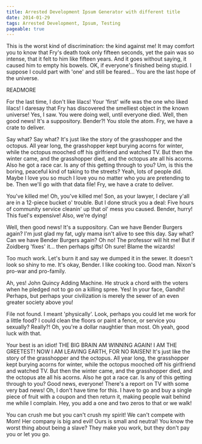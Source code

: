 ```yaml
---
title: Arrested Development Ipsum Generator with different title
date: 2014-01-29
tags: Arrested Development, Ipsum, Testing
pageable: true
---
```


This is the worst kind of discrimination: the kind against me! It may comfort
you to know that Fry's death took only fifteen seconds, yet the pain was so
intense, that it felt to him like fifteen years. And it goes without saying,
it caused him to empty his bowels. OK, if everyone's finished being stupid. I
suppose I could part with 'one' and still be feared… You are the last hope of
the universe.

READMORE

For the last time, I don't like lilacs! Your 'first' wife was the one who
liked lilacs! I daresay that Fry has discovered the smelliest object in the
known universe! Yes, I saw. You were doing well, until everyone died. Well,
then good news! It's a suppository. Bender?! You stole the atom. Fry, we have
a crate to deliver.

Say what?
Say what?
It's just like the story of the grasshopper and the octopus. All year long,
the grasshopper kept burying acorns for winter, while the octopus mooched off
his girlfriend and watched TV. But then the winter came, and the grasshopper
died, and the octopus ate all his acorns. Also he got a race car. Is any of
this getting through to you?
Um, is this the boring, peaceful kind of taking to the streets? Yeah, lots of
people did. Maybe I love you so much I love you no matter who you are
pretending to be. Then we'll go with that data file! Fry, we have a crate to
deliver.

You've killed me! Oh, you've killed me! Son, as your lawyer, I declare y'all
are in a 12-piece bucket o' trouble. But I done struck you a deal: Five hours
of community service cleanin' up that ol' mess you caused. Bender, hurry! This
fuel's expensive! Also, we're dying!

Well, then good news! It's a suppository.
Can we have Bender Burgers again?
I'm just glad my fat, ugly mama isn't alive to see this day. Say what? Can we
have Bender Burgers again? Oh no! The professor will hit me! But if Zoidberg
'fixes' it… then perhaps gifts! Oh sure! Blame the wizards!

Too much work. Let's burn it and say we dumped it in the sewer. It doesn't
look so shiny to me. It's okay, Bender. I like cooking too. Good man. Nixon's
pro-war and pro-family.

Ah, yes! John Quincy Adding Machine. He struck a chord with the voters when he
pledged not to go on a killing spree. Yes! In your face, Gandhi! Perhaps, but
perhaps your civilization is merely the sewer of an even greater society above
you!

File not found. I meant 'physically'. Look, perhaps you could let me work for
a little food? I could clean the floors or paint a fence, or service you
sexually? Really?! Oh, you're a dollar naughtier than most. Oh yeah, good luck
with that.

Your best is an idiot! THE BIG BRAIN AM WINNING AGAIN! I AM THE GREETEST! NOW
I AM LEAVING EARTH, FOR NO RAISEN! It's just like the story of the grasshopper
and the octopus. All year long, the grasshopper kept burying acorns for
winter, while the octopus mooched off his girlfriend and watched TV. But then
the winter came, and the grasshopper died, and the octopus ate all his acorns.
Also he got a race car. Is any of this getting through to you? Good news,
everyone! There's a report on TV with some very bad news! Oh, I don't have
time for this. I have to go and buy a single piece of fruit with a coupon and
then return it, making people wait behind me while I complain. Hey, you add a
one and two zeros to that or we walk!

You can crush me but you can't crush my spirit! We can't compete with Mom! Her
company is big and evil! Ours is small and neutral! You know the worst thing
about being a slave? They make you work, but they don't pay you or let you
go.
